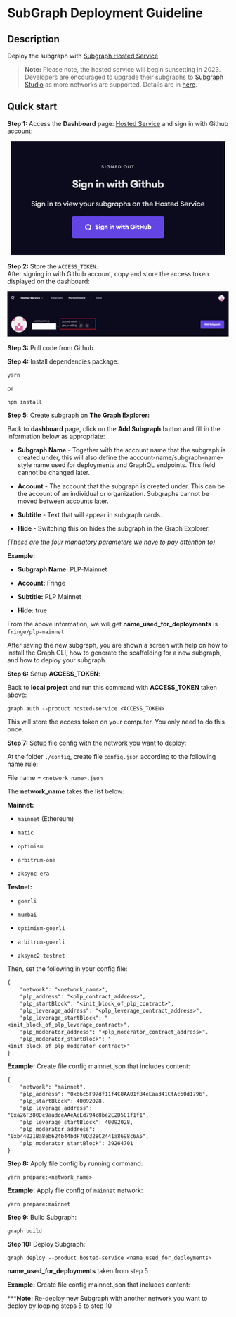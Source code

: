 # SubGraph Deployment Guideline

## Description
Deploy the subgraph with [Subgraph Hosted Service](https://thegraph.com/hosted-service/)

> **Note:**
> Please note, the hosted service will begin sunsetting in 2023. Developers are encouraged to upgrade their subgraphs to [Subgraph Studio](https://thegraph.com/studio/) as more networks are supported. Details are in [here](https://thegraph.com/blog/sunsetting-hosted-service/).

## Quick start

**Step 1:** Access the **Dashboard** page: [Hosted Service](https://thegraph.com/hosted-service/dashboard) and sign in with Github account:

<p align="center">
  <img alt="Subgraph Sign In" src="./img/sub-sign-in.png">
</p>


**Step 2:** Store the `ACCESS_TOKEN`.  
After signing in with Github account, copy and store the access token displayed on the dashboard:

<p align="center">
  <img alt="Subgraph Access Token" src="./img/sub-access-token.png">
</p>


**Step 3:** Pull code from Github.


**Step 4:** Install dependencies package:  
```
yarn
```
or 
```
npm install
```


**Step 5:** Create subgraph on **The Graph Explorer:**  

Back to **dashboard** page, click on the **Add Subgraph** button and fill in the information below as appropriate:

* **Subgraph Name** - Together with the account name that the subgraph is created under, this will also define the account-name/subgraph-name-style name used for deployments and GraphQL endpoints. This field cannot be changed later.

* **Account** - The account that the subgraph is created under. This can be the account of an individual or organization. Subgraphs cannot be moved between accounts later.

* **Subtitle** - Text that will appear in subgraph cards.

* **Hide** - Switching this on hides the subgraph in the Graph Explorer.

*(These are the four mandatory parameters we have to pay attention to)*

**Example:**

* **Subgraph Name:** PLP-Mainnet

* **Account:** Fringe

* **Subtitle:** PLP Mainnet

* **Hide:** true

From the above information, we will get **name_used_for_deployments** is `fringe/plp-mainnet`

After saving the new subgraph, you are shown a screen with help on how to install the Graph CLI, how to generate the scaffolding for a new subgraph, and how to deploy your subgraph.


**Step 6:** Setup **ACCESS_TOKEN**:

Back to **local project** and run this command with **ACCESS_TOKEN** taken above:
```
graph auth --product hosted-service <ACCESS_TOKEN>
```
This will store the access token on your computer. You only need to do this once.


**Step 7:** Setup file config with the network you want to deploy:

At the folder `./config`, create file `config.json` according to the following name rule:

File name = `<network_name>.json`

The **network_name** takes the list below:

**Mainnet:**

* `mainnet` (Ethereum)

* `matic`

* `optimism`

* `arbitrum-one`

* `zksync-era`

**Testnet:**

* `goerli`

* `mumbai`

* `optimism-goerli`

* `arbitrum-goerli`

* `zksync2-testnet`

Then, set the following in your config file:

```
{
    "network": "<network_name>",
    "plp_address": "<plp_contract_address>",
    "plp_startBlock": "<init_block_of_plp_contract>",
    "plp_leverage_address": "<plp_leverage_contract_address>",
    "plp_leverage_startBlock": "<init_block_of_plp_leverage_contract>",
    "plp_moderator_address": "<plp_moderator_contract_address>",
    "plp_moderator_startBlock": "<init_block_of_plp_moderator_contract>"
}
```

**Example:** Create file config mainnet.json that includes content:

```
{
    "network": "mainnet",
    "plp_address": "0x66c5F97df11f4C8AA01fB4eEaa341CfAc60d1796",
    "plp_startBlock": 40092028,
    "plp_leverage_address": "0xa26F380Dc9aadceAAeAcEd794c8be2E2D5C1f1f1",
    "plp_leverage_startBlock": 40092028,
    "plp_moderator_address": "0xb44021Ba8eb624b44bdF70D328C2441a8698c6A5",
    "plp_moderator_startBlock": 39264701
}
```


**Step 8:** Apply file config by running command:
```
yarn prepare:<network_name>
```

**Example:** Apply file config of `mainnet` network:
```
yarn prepare:mainnet
```


**Step 9:** Build Subgraph:
```
graph build
```


**Step 10:** Deploy Subgraph:
```
graph deploy --product hosted-service <name_used_for_deployments>
```

**name_used_for_deployments** taken from step 5

**Example:** Create file config mainnet.json that includes content:

*****Note:** Re-deploy new Subgraph with another network you want to deploy by looping steps 5 to step 10